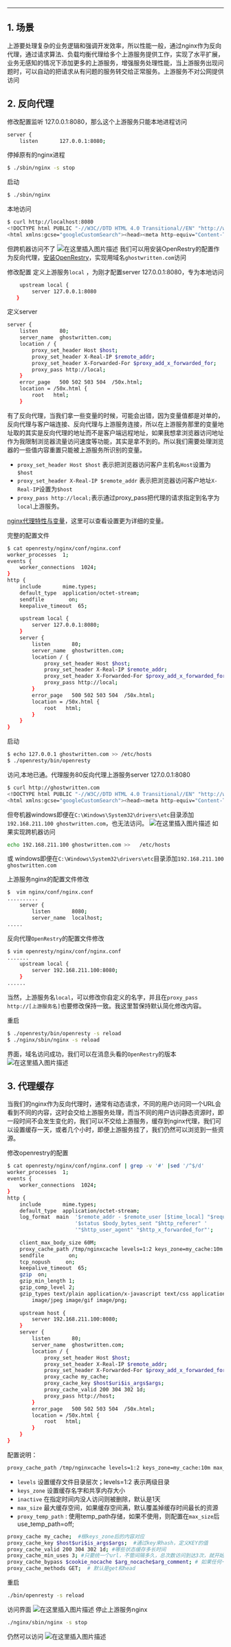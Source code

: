 


----

##  1. 场景
上游要处理复杂的业务逻辑和强调开发效率，所以性能一般，通过nginx作为反向代理，通过请求算法、负载均衡代理给多个上游服务提供工作，实现了水平扩展，业务无感知的情况下添加更多的上游服务，增强服务处理性能，当上游服务出现问题时，可以自动的把请求从有问题的服务转交给正常服务。上游服务不对公网提供访问

##  2. 反向代理



修改配置监听 127.0.0.1:8080，那么这个上游服务只能本地进程访问

```bash
server {
    listen       127.0.0.1:8080;
```

停掉原有的nginx进程

```bash
$ ./sbin/nginx -s stop
```

启动

```bash
$ ./sbin/nginx

```
本地访问

```bash
$ curl http://localhost:8080
<!DOCTYPE html PUBLIC "-//W3C//DTD HTML 4.0 Transitional//EN" "http://www.w3.org/TR/REC-html40/loose.dtd">
<html xmlns:gcse="googleCustomSearch"><head><meta http-equiv="Content-Type" content="text/html; charset=UTF-8"><link rel="shortcut icon" href="dlib-icon.ico"><meta name="verify-v1" content="02MiiaFNVzS5/u0eQhsy3/knioFHsia1X3DXRpHkE6I="><meta name="google-site-verification" content="DGSSJMKDomaDaDTIRJ8jDkv0YMx9Cz7OESbXHjjr6Jw"><title>dlib C++ Library</title><script type="text/javascript" src="dlib.js"></script><link rel="stylesheet" type="text/css" href="dlib.css"></head><body><a name="top"></a><div id="page_header"><a href="http://dlib.net"><img src="dlib-logo.png"></a></div><div id="top_content"><div id="main_menu
```

但跨机器访问不了
![在这里插入图片描述](https://i-blog.csdnimg.cn/blog_migrate/4d5036324783be2966aebdf53167b11d.png)
我们可以用安装OpenRestry的配置作为反向代理，[安装OpenRestry](http://openresty.org/cn/installation.html)，实现用域名`ghostwritten.com`访问

修改配置
定义上游服务`local` ，为刚才配置server 127.0.0.1:8080，专为本地访问
```bash
    upstream local {
        server 127.0.0.1:8080
   }
```
定义server

```bash
server {
    listen       80;
    server_name  ghostwritten.com;
    location / {
        proxy_set_header Host $host;
        proxy_set_header X-Real-IP $remote_addr;
        proxy_set_header X-Forwarded-For $proxy_add_x_forwarded_for;
        proxy_pass http://local;
    }
    error_page   500 502 503 504  /50x.html;
    location = /50x.html {
        root   html;
    }
```
有了反向代理，当我们拿一些变量的时候，可能会出错，因为变量值都是对单的，反向代理与客户端连接、反向代理与上游服务连接，所以在上游服务那里的变量地址取的其实是反向代理的地址而不是客户端远程地址，如果我想拿浏览器访问地址作为我限制浏览器流量访问速度等功能，其实是拿不到的。所以我们需要处理浏览器的一些值内容重置只能被上游服务所识别的变量。

 - `proxy_set_header Host $host`   表示把浏览器访问客户主机名`Host`设置为`$host` 
 - `proxy_set_header X-Real-IP $remote_addr`  表示把浏览器访问客户地址`X-Real-IP`设置为`$host` 
 - `proxy_pass http://local;`表示通过proxy_pass把代理的请求指定到名字为`local`上游服务。

[nginx代理特性与变量](https://nginx.org/en/docs/http/ngx_http_proxy_module.html)，这里可以查看设置更为详细的变量。


完整的配置文件

```bash
$ cat openresty/nginx/conf/nginx.conf
worker_processes  1;
events {
    worker_connections  1024;
}
http {
    include       mime.types;
    default_type  application/octet-stream;
    sendfile        on;
    keepalive_timeout  65;
    
    upstream local {
        server 127.0.0.1:8080;
    }
    server {
        listen       80;
        server_name  ghostwritten.com;
        location / {
            proxy_set_header Host $host;
            proxy_set_header X-Real-IP $remote_addr;
            proxy_set_header X-Forwarded-For $proxy_add_x_forwarded_for;
            proxy_pass http://local;
        }
        error_page   500 502 503 504  /50x.html;
        location = /50x.html {
            root   html;
        }
    }
}
```
启动

```bash
$ echo 127.0.0.1 ghostwritten.com >> /etc/hosts
$ ./openresty/bin/openresty
```
访问,本地已通。代理服务80反向代理上游服务server 127.0.0.1:8080

```bash
$ curl http://ghostwritten.com
<!DOCTYPE html PUBLIC "-//W3C//DTD HTML 4.0 Transitional//EN" "http://www.w3.org/TR/REC-html40/loose.dtd">
<html xmlns:gcse="googleCustomSearch"><head><meta http-equiv="Content-Type" content="text/html; charset=UTF-8"><link rel="shortcut icon" href="dlib-icon.ico"><meta name="verify-v1" content="02MiiaFNVzS5/u0eQhsy3/knioFHsia1X3DXRpHkE6I="><meta name="google-site-verification" content="DGSSJMKDomaDaDTIRJ8jDkv0YMx9Cz7OESbXHjjr6Jw"><title>dlib C++ Library</title><script type="text/javascript" src="dlib.js"></script><link rel="stylesheet" type="text/css" href="dlib.css"></head><body><a name="top"></a><div id="page_header"><a href="http://dlib.net"><img src="dlib-logo.png"></a></div><div id="top_content"><div id="main_menu" class="menu"><div class="menu_top"><b>The Library</b><ul class="tree"><li><a href="algorithms.html" class="menu">Algorithms</a></li><li><a href="api.html" class="menu">API Wrappers</a></li><li><a href="bayes.html" class="menu">Bayesian Nets</a></li><li><a href="compression.html" class="menu">Compression</a></li><li><a href="containers.html" class="menu">Containers</a></li><li><a href="graph_tools.html" class="menu">Graph Tools</a></li><li><a href="imaging.html" class="menu">Image Processing</a></li><li><a href="linear_algebra.html" class="menu">Linear Algebra</a></li><li><a href="ml.html" class="menu">Machine Learning</a></li><li><a href="metaprogramming.html" class="menu">Metaprogramming</a></li><li><a href="other.html" class="menu">Miscellaneous</a></li><li><a href="network.html" class="menu">Networking</a></li><li><a href="optimization.html" class="menu">Optimization</a></li><li><a href="parsing.html" class="menu">Parsing</a></li></ul><br><b>Help/Info</b><ul class="tree"><li><a href="http://blog.dlib.net" class="menu">Dlib Blog</a></li><li><a
```
但夸机器windows即便在`C:\Windows\System32\drivers\etc`目录添加`192.168.211.100 ghostwritten.com`，也无法访问。
![在这里插入图片描述](https://i-blog.csdnimg.cn/blog_migrate/aedf659bdaff6a3660f8b8b0faf1fe44.png)
如果实现跨机器访问

```bash
echo 192.168.211.100 ghostwritten.com >>   /etc/hosts
```
或
windows即便在`C:\Windows\System32\drivers\etc`目录添加`192.168.211.100 ghostwritten.com`

上游服务nginx的配置文件修改

```bash
$  vim nginx/conf/nginx.conf
..........
    server {
        listen       8080;
        server_name  localhost;
.....
```

反向代理`OpenRestry`的配置文件修改

```bash
$ vim openresty/nginx/conf/nginx.conf
.......
    upstream local {
        server 192.168.211.100:8080;
    }
......
```
当然，上游服务名`local`，可以修改你自定义的名字，并且在`proxy_pass http://[上游服务名]`也要修改保持一致。我这里暂保持默认简化修改内容。

重启

```bash
$ ./openresty/bin/openresty -s reload
$ ./nginx/sbin/nginx -s reload
```
界面，域名访问成功，我们可以在消息头看的`OpenRestry`的版本
![在这里插入图片描述](https://i-blog.csdnimg.cn/blog_migrate/eb563eb55f7883ca8ea37ff633539240.png)

##  3. 代理缓存
当我们的nginx作为反向代理时，通常有动态请求，不同的用户访问同一个URL会看到不同的内容，这时会交给上游服务处理，而当不同的用户访问静态资源时，即一段时间不会发生变化的，我们可以不交给上游服务，缓存到nginx代理，我们可以设置缓存一天，或者几个小时，即便上游服务挂了，我们仍然可以浏览到一些资源。

修改openrestry的配置

```bash
$ cat openresty/nginx/conf/nginx.conf | grep -v '#' |sed '/^$/d'
worker_processes  1;
events {
    worker_connections  1024;
}
http {
    include       mime.types;
    default_type  application/octet-stream;
    log_format  main  '$remote_addr - $remote_user [$time_local] "$request" '
                      '$status $body_bytes_sent "$http_referer" '
                      '"$http_user_agent" "$http_x_forwarded_for"';
   
    client_max_body_size 60M;
    proxy_cache_path /tmp/nginxcache levels=1:2 keys_zone=my_cache:10m max_size=10g inactive=60m use_temp_path=off;
    sendfile        on;
    tcp_nopush     on;
    keepalive_timeout  65;
    gzip  on;
    gzip_min_length 1;
    gzip_comp_level 2;
    gzip_types text/plain application/x-javascript text/css application/xml text/javascript application/x-httpd-php
        image/jpeg image/gif image/png;
 
    upstream host {
        server 192.168.211.100:8080;
    }
    server {
        listen       80;
        server_name  ghostwritten.com;
        location / {
            proxy_set_header Host $host;
            proxy_set_header X-Real-IP $remote_addr;
            proxy_set_header X-Forwarded-For $proxy_add_x_forwarded_for;
            proxy_cache my_cache;
            proxy_cache_key $host$uri$is_args$args;
            proxy_cache_valid 200 304 302 1d;
            proxy_pass http://host;
        }
        error_page   500 502 503 504  /50x.html;
        location = /50x.html {
            root   html;
        }
    }
}
```
配置说明：

```bash
proxy_cache_path /tmp/nginxcache levels=1:2 keys_zone=my_cache:10m max_size=10g inactive=60m use_temp_path=off;
```

 - `levels` 设置缓存文件目录层次；levels=1:2 表示两级目录
 - `keys_zone` 设置缓存名字和共享内存大小
 - `inactive` 在指定时间内没人访问则被删除，默认是1天
 - `max_size` 最大缓存空间，如果缓存空间满，默认覆盖掉缓存时间最长的资源
 - `proxy_temp_path` : 使用temp_path存储，如果不使用，则配置在`max_size`后
   use_temp_path=off;

```bash
proxy_cache my_cache;  #根keys_zone后的内容对应
proxy_cache_key $host$uri$is_args$args;  #通过key来hash，定义KEY的值
proxy_cache_valid 200 304 302 1d; #哪些状态缓存多长时间
proxy_cache_min_uses 3; #只要统一个url，不管间隔多久，总次数访问到达3次，就开始缓存。
proxy_cache_bypass $cookie_nocache $arg_nocache$arg_comment; # 如果任何一个参数值不为空，或者不等于0，nginx就不会查找缓存，直接进行代理转发
proxy_cache_methods GET;  # 默认是get和head
```

重启

```bash
./bin/openresty -s reload
```
访问界面
![在这里插入图片描述](https://i-blog.csdnimg.cn/blog_migrate/cdb839de46a527cc5d28cf492b871f73.png)
停止上游服务nginx

```bash
./nginx/sbin/nginx -s stop
```
仍然可以访问
![在这里插入图片描述](https://i-blog.csdnimg.cn/blog_migrate/d4a55826018277460ba6ee097ad3279f.png)

